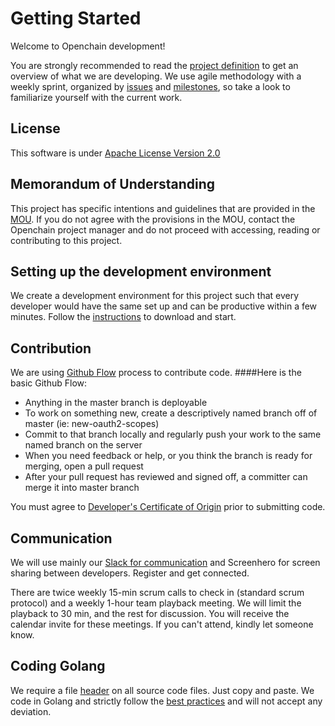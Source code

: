 # Getting Started
Welcome to Openchain development!

You are strongly recommended to read the [project definition](techspec.md) to
get an overview of what we are developing. We use agile methodology with a weekly
sprint, organized by [issues](https://github.com/openblockchain/obc-peer/issues) and [milestones](https://github.com/openblockchain/obc-peer/milestones), so take a look to familiarize yourself with the current work.

## License
This software is under [Apache License Version 2.0](LICENSE)

## Memorandum of Understanding
This project has specific intentions and guidelines that are provided in the [MOU](https://github.com/openblockchain/obc-getting-started/blob/master/MOU). If you do not agree with the provisions in the MOU, contact the Openchain project manager and do not proceed with accessing, reading or contributing to this project.

## Setting up the development environment
We create a development environment for this project such that every developer
would have the same set up and can be productive within a few minutes. Follow
the [instructions](devenv.md) to download and start.

## Contribution
We are using [Github Flow](https://guides.github.com/introduction/flow/) process
to contribute code.
####Here is the basic Github Flow:
- Anything in the master branch is deployable
- To work on something new, create a descriptively named branch off of master
(ie: new-oauth2-scopes)
- Commit to that branch locally and regularly push your work to the same named
branch on the server
- When you need feedback or help, or you think the branch is ready for merging,
open a pull request
- After your pull request has reviewed and signed off, a committer
can merge it into master branch

You must agree to [Developer's Certificate of Origin](DCO1.1.txt) prior to
submitting code.

## Communication
We will use mainly our [Slack for communication](https://openchain.slack.com) and
Screenhero for screen sharing between developers. Register and get connected.

There are twice weekly 15-min scrum calls to check in (standard scrum protocol)
and a weekly 1-hour team playback meeting. We will limit the playback to
30 min, and the rest for discussion. You will receive the calendar invite for
these meetings. If you can't attend, kindly let someone know.

## Coding Golang
We require a file [header](headers.txt) on all source code files. Just copy and
paste.
We code in Golang and strictly follow the [best practices](http://golang.org/doc/effective_go.html)
and will not accept any deviation.

